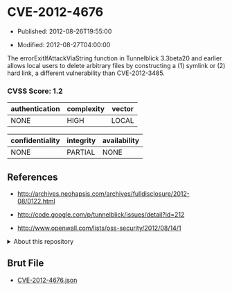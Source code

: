 # CVE-2012-4676

- Published: 2012-08-26T19:55:00

- Modified: 2012-08-27T04:00:00

The errorExitIfAttackViaString function in Tunnelblick 3.3beta20 and earlier allows local users to delete arbitrary files by constructing a (1) symlink or (2) hard link, a different vulnerability than CVE-2012-3485.

### CVSS Score: **1.2**

| authentication | complexity | vector |
| --- | --- | --- |
| NONE | HIGH | LOCAL |

| confidentiality | integrity | availability |
| --- | --- | --- |
| NONE | PARTIAL | NONE |

## References

* http://archives.neohapsis.com/archives/fulldisclosure/2012-08/0122.html

* http://code.google.com/p/tunnelblick/issues/detail?id=212

* http://www.openwall.com/lists/oss-security/2012/08/14/1

<details>
<summary>About this repository</summary> 

  This repository is part of the project [Live Hack CVE](https://github.com/Live-Hack-CVE). Main website can be found [www.live-hack.org](https://www.live-hack.org) 
  
  Made by [Sn0wAlice](https://github.com/Sn0wAlice) for the people that care about security and need to have a feed of the latest CVEs. Hope you enjoy it, don't forget to star the repo and follow me on [Twitter](https://twitter.com/Sn0wAlice) and [Github](https://github.com/Sn0wAlice). And that is my [personnal website](https://www.alice-snow.me/)

  - [Home Page](https://github.com/Live-Hack-CVE)
  - [Framework](https://github.com/Live-Hack-CVE/cve-framework)
  - [CVE database](https://github.com/Live-Hack-CVE/full_database)
  - [Changelog](https://github.com/Live-Hack-CVE/Changelog)
</details>

## Brut File

* [CVE-2012-4676.json](https://raw.githubusercontent.com/Live-Hack-CVE/full_database/main/cves/2012/CVE-2012-4676.json)

